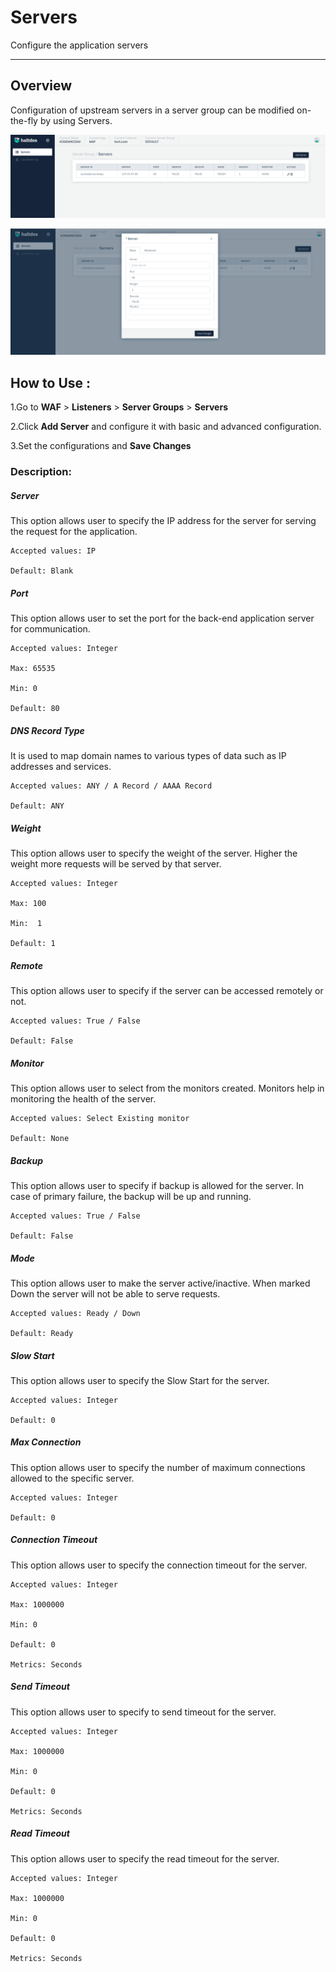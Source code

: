 # Servers

Configure the application servers

---

## Overview 

Configuration of upstream servers in a server group can be modified on-the-fly by using Servers.

![Servers](/img/waf/v7/docs/server.png)

![Servers](/img/waf/v7/docs/server1.png)

## How to Use :

1.Go to **WAF** > **Listeners** > **Server Groups** > **Servers**

2.Click **Add Server** and configure it with basic and advanced configuration.

3.Set the configurations and **Save Changes**


### Description:

##### **Server** 

This option allows user to specify the IP address for the server for serving the request for the application.

    Accepted values: IP

    Default: Blank

##### **Port** 

This option allows user to set the port for the back-end application server for communication.

    Accepted values: Integer

    Max: 65535

    Min: 0

    Default: 80

##### **DNS Record Type** 

It is used to map domain names to various types of data such as IP addresses and services.

    Accepted values: ANY / A Record / AAAA Record

    Default: ANY

##### **Weight** 

This option allows user to specify the weight of the server. Higher the weight more requests will be served by that server. 

    Accepted values: Integer

    Max: 100

    Min:  1

    Default: 1 

##### **Remote** 

This option allows user to specify if the server can be accessed remotely or not.

    Accepted values: True / False

    Default: False
   
##### **Monitor** 

This option allows user to select from the monitors created. Monitors help in monitoring the health of the server.

    Accepted values: Select Existing monitor

    Default: None
    
##### **Backup** 

This option allows user to specify if backup is allowed for the server. In case of primary failure, the backup will be up and running.

    Accepted values: True / False

    Default: False

##### **Mode** 

This option allows user to make the server active/inactive. When marked Down the server will not be able to serve requests.

    Accepted values: Ready / Down

    Default: Ready

##### **Slow Start** 

This option allows user to specify the Slow Start for the server.

    Accepted values: Integer

    Default: 0

##### **Max Connection** 

This option allows user to specify the number of maximum connections allowed to the specific server.

    Accepted values: Integer

    Default: 0

##### **Connection Timeout** 

This option allows user to specify the connection timeout for the server.

    Accepted values: Integer

    Max: 1000000

    Min: 0 

    Default: 0 

    Metrics: Seconds 

##### **Send Timeout** 

This option allows user to specify to send timeout for the server. 

    Accepted values: Integer

    Max: 1000000

    Min: 0 

    Default: 0 

    Metrics: Seconds 

##### **Read Timeout**

This option allows user to specify the read timeout for the server.

    Accepted values: Integer

    Max: 1000000

    Min: 0

    Default: 0 

    Metrics: Seconds

